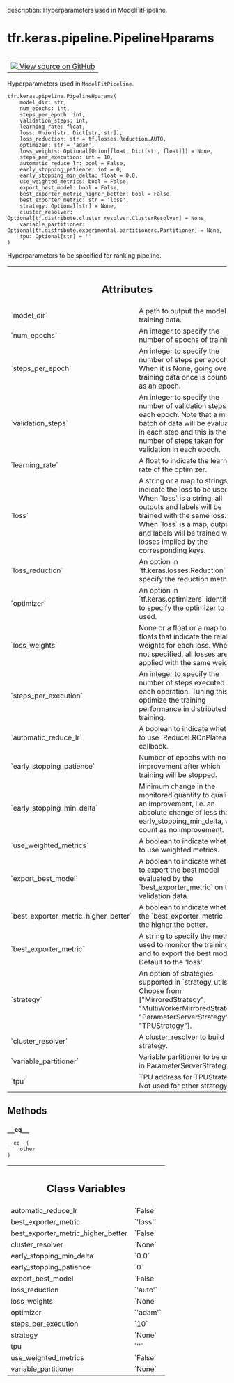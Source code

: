 description: Hyperparameters used in ModelFitPipeline.

<div itemscope itemtype="http://developers.google.com/ReferenceObject">
<meta itemprop="name" content="tfr.keras.pipeline.PipelineHparams" />
<meta itemprop="path" content="Stable" />
<meta itemprop="property" content="__eq__"/>
<meta itemprop="property" content="__init__"/>
<meta itemprop="property" content="automatic_reduce_lr"/>
<meta itemprop="property" content="best_exporter_metric"/>
<meta itemprop="property" content="best_exporter_metric_higher_better"/>
<meta itemprop="property" content="cluster_resolver"/>
<meta itemprop="property" content="early_stopping_min_delta"/>
<meta itemprop="property" content="early_stopping_patience"/>
<meta itemprop="property" content="export_best_model"/>
<meta itemprop="property" content="loss_reduction"/>
<meta itemprop="property" content="loss_weights"/>
<meta itemprop="property" content="optimizer"/>
<meta itemprop="property" content="steps_per_execution"/>
<meta itemprop="property" content="strategy"/>
<meta itemprop="property" content="tpu"/>
<meta itemprop="property" content="use_weighted_metrics"/>
<meta itemprop="property" content="variable_partitioner"/>
</div>

# tfr.keras.pipeline.PipelineHparams

<!-- Insert buttons and diff -->

<table class="tfo-notebook-buttons tfo-api nocontent" align="left">
<td>
  <a target="_blank" href="https://github.com/tensorflow/ranking/tree/master/tensorflow_ranking/python/keras/pipeline.py#L247-L320">
    <img src="https://www.tensorflow.org/images/GitHub-Mark-32px.png" />
    View source on GitHub
  </a>
</td>
</table>

Hyperparameters used in `ModelFitPipeline`.

<pre class="devsite-click-to-copy prettyprint lang-py tfo-signature-link">
<code>tfr.keras.pipeline.PipelineHparams(
    model_dir: str,
    num_epochs: int,
    steps_per_epoch: int,
    validation_steps: int,
    learning_rate: float,
    loss: Union[str, Dict[str, str]],
    loss_reduction: str = tf.losses.Reduction.AUTO,
    optimizer: str = &#x27;adam&#x27;,
    loss_weights: Optional[Union[float, Dict[str, float]]] = None,
    steps_per_execution: int = 10,
    automatic_reduce_lr: bool = False,
    early_stopping_patience: int = 0,
    early_stopping_min_delta: float = 0.0,
    use_weighted_metrics: bool = False,
    export_best_model: bool = False,
    best_exporter_metric_higher_better: bool = False,
    best_exporter_metric: str = &#x27;loss&#x27;,
    strategy: Optional[str] = None,
    cluster_resolver: Optional[tf.distribute.cluster_resolver.ClusterResolver] = None,
    variable_partitioner: Optional[tf.distribute.experimental.partitioners.Partitioner] = None,
    tpu: Optional[str] = &#x27;&#x27;
)
</code></pre>

<!-- Placeholder for "Used in" -->

Hyperparameters to be specified for ranking pipeline.

<!-- Tabular view -->
 <table class="responsive fixed orange">
<colgroup><col width="214px"><col></colgroup>
<tr><th colspan="2"><h2 class="add-link">Attributes</h2></th></tr>

<tr>
<td>
`model_dir`<a id="model_dir"></a>
</td>
<td>
A path to output the model and training data.
</td>
</tr><tr>
<td>
`num_epochs`<a id="num_epochs"></a>
</td>
<td>
An integer to specify the number of epochs of training.
</td>
</tr><tr>
<td>
`steps_per_epoch`<a id="steps_per_epoch"></a>
</td>
<td>
An integer to specify the number of steps per epoch. When
it is None, going over the training data once is counted as an epoch.
</td>
</tr><tr>
<td>
`validation_steps`<a id="validation_steps"></a>
</td>
<td>
An integer to specify the number of validation steps in
each epoch. Note that a mini-batch of data will be evaluated in each step
and this is the number of steps taken for validation in each epoch.
</td>
</tr><tr>
<td>
`learning_rate`<a id="learning_rate"></a>
</td>
<td>
A float to indicate the learning rate of the optimizer.
</td>
</tr><tr>
<td>
`loss`<a id="loss"></a>
</td>
<td>
A string or a map to strings that indicate the loss to be used. When
`loss` is a string, all outputs and labels will be trained with the same
loss. When `loss` is a map, outputs and labels will be trained with losses
implied by the corresponding keys.
</td>
</tr><tr>
<td>
`loss_reduction`<a id="loss_reduction"></a>
</td>
<td>
An option in `tf.keras.losses.Reduction` to specify the
reduction method.
</td>
</tr><tr>
<td>
`optimizer`<a id="optimizer"></a>
</td>
<td>
An option in `tf.keras.optimizers` identifiers to specify the
optimizer to be used.
</td>
</tr><tr>
<td>
`loss_weights`<a id="loss_weights"></a>
</td>
<td>
None or a float or a map to floats that indicate the relative
weights for each loss. When not specified, all losses are applied with the
same weight 1.
</td>
</tr><tr>
<td>
`steps_per_execution`<a id="steps_per_execution"></a>
</td>
<td>
An integer to specify the number of steps executed in
each operation. Tuning this to optimize the training performance in
distributed training.
</td>
</tr><tr>
<td>
`automatic_reduce_lr`<a id="automatic_reduce_lr"></a>
</td>
<td>
A boolean to indicate whether to use
`ReduceLROnPlateau` callback.
</td>
</tr><tr>
<td>
`early_stopping_patience`<a id="early_stopping_patience"></a>
</td>
<td>
Number of epochs with no improvement after which
training will be stopped.
</td>
</tr><tr>
<td>
`early_stopping_min_delta`<a id="early_stopping_min_delta"></a>
</td>
<td>
Minimum change in the monitored quantity to
qualify as an improvement, i.e. an absolute change of less than
early_stopping_min_delta, will count as no improvement.
</td>
</tr><tr>
<td>
`use_weighted_metrics`<a id="use_weighted_metrics"></a>
</td>
<td>
A boolean to indicate whether to use weighted metrics.
</td>
</tr><tr>
<td>
`export_best_model`<a id="export_best_model"></a>
</td>
<td>
A boolean to indicate whether to export the best model
evaluated by the `best_exporter_metric` on the validation data.
</td>
</tr><tr>
<td>
`best_exporter_metric_higher_better`<a id="best_exporter_metric_higher_better"></a>
</td>
<td>
A boolean to indicate whether the
`best_exporter_metric` is the higher the better.
</td>
</tr><tr>
<td>
`best_exporter_metric`<a id="best_exporter_metric"></a>
</td>
<td>
A string to specify the metric used to monitor the
training and to export the best model. Default to the 'loss'.
</td>
</tr><tr>
<td>
`strategy`<a id="strategy"></a>
</td>
<td>
An option of strategies supported in `strategy_utils`. Choose from
["MirroredStrategy", "MultiWorkerMirroredStrategy",
"ParameterServerStrategy", "TPUStrategy"].
</td>
</tr><tr>
<td>
`cluster_resolver`<a id="cluster_resolver"></a>
</td>
<td>
A cluster_resolver to build strategy.
</td>
</tr><tr>
<td>
`variable_partitioner`<a id="variable_partitioner"></a>
</td>
<td>
Variable partitioner to be used in
ParameterServerStrategy.
</td>
</tr><tr>
<td>
`tpu`<a id="tpu"></a>
</td>
<td>
TPU address for TPUStrategy. Not used for other strategy.
</td>
</tr>
</table>

## Methods

<h3 id="__eq__"><code>__eq__</code></h3>

<pre class="devsite-click-to-copy prettyprint lang-py tfo-signature-link">
<code>__eq__(
    other
)
</code></pre>

<!-- Tabular view -->
 <table class="responsive fixed orange">
<colgroup><col width="214px"><col></colgroup>
<tr><th colspan="2"><h2 class="add-link">Class Variables</h2></th></tr>

<tr>
<td>
automatic_reduce_lr<a id="automatic_reduce_lr"></a>
</td>
<td>
`False`
</td>
</tr><tr>
<td>
best_exporter_metric<a id="best_exporter_metric"></a>
</td>
<td>
`'loss'`
</td>
</tr><tr>
<td>
best_exporter_metric_higher_better<a id="best_exporter_metric_higher_better"></a>
</td>
<td>
`False`
</td>
</tr><tr>
<td>
cluster_resolver<a id="cluster_resolver"></a>
</td>
<td>
`None`
</td>
</tr><tr>
<td>
early_stopping_min_delta<a id="early_stopping_min_delta"></a>
</td>
<td>
`0.0`
</td>
</tr><tr>
<td>
early_stopping_patience<a id="early_stopping_patience"></a>
</td>
<td>
`0`
</td>
</tr><tr>
<td>
export_best_model<a id="export_best_model"></a>
</td>
<td>
`False`
</td>
</tr><tr>
<td>
loss_reduction<a id="loss_reduction"></a>
</td>
<td>
`'auto'`
</td>
</tr><tr>
<td>
loss_weights<a id="loss_weights"></a>
</td>
<td>
`None`
</td>
</tr><tr>
<td>
optimizer<a id="optimizer"></a>
</td>
<td>
`'adam'`
</td>
</tr><tr>
<td>
steps_per_execution<a id="steps_per_execution"></a>
</td>
<td>
`10`
</td>
</tr><tr>
<td>
strategy<a id="strategy"></a>
</td>
<td>
`None`
</td>
</tr><tr>
<td>
tpu<a id="tpu"></a>
</td>
<td>
`''`
</td>
</tr><tr>
<td>
use_weighted_metrics<a id="use_weighted_metrics"></a>
</td>
<td>
`False`
</td>
</tr><tr>
<td>
variable_partitioner<a id="variable_partitioner"></a>
</td>
<td>
`None`
</td>
</tr>
</table>

